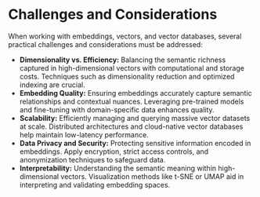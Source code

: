 # Challenges and Considerations

When working with embeddings, vectors, and vector databases, several practical challenges and considerations must be addressed:

- **Dimensionality vs. Efficiency:** Balancing the semantic richness captured in high-dimensional vectors with computational and storage costs. Techniques such as dimensionality reduction and optimized indexing are crucial.
- **Embedding Quality:** Ensuring embeddings accurately capture semantic relationships and contextual nuances. Leveraging pre-trained models and fine-tuning with domain-specific data enhances quality.
- **Scalability:** Efficiently managing and querying massive vector datasets at scale. Distributed architectures and cloud-native vector databases help maintain low-latency performance.
- **Data Privacy and Security:** Protecting sensitive information encoded in embeddings. Apply encryption, strict access controls, and anonymization techniques to safeguard data.
- **Interpretability:** Understanding the semantic meaning within high-dimensional vectors. Visualization methods like t-SNE or UMAP aid in interpreting and validating embedding spaces.

